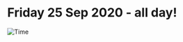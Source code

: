 # Friday 25 Sep 2020 - all day!
![Time](https://github.com/rich-ctm/today/workflows/Time/badge.svg)
